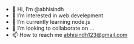 - 👋 Hi, I’m @abhisindh
- 👀 I’m interested in web develepment
- 🌱 I’m currently learning node.js
- 💞️ I’m looking to collaborate on ...
- 📫 How to reach me abhisindh123@gmail.com

<!---
abhisindh/abhisindh is a ✨ special ✨ repository because its `README.md` (this file) appears on your GitHub profile.
You can click the Preview link to take a look at your changes.
--->

